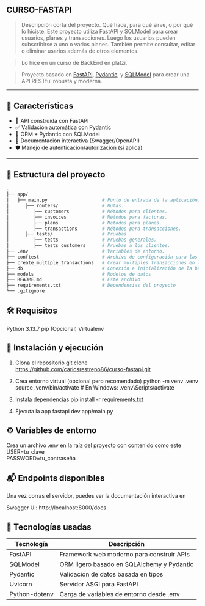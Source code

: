 ## CURSO-FASTAPI

> Descripción corta del proyecto. Qué hace, para qué sirve, o por qué lo hiciste.
Este proyecto utiliza FastAPI y SQLModel para crear usuarios, planes y transacciones. Luego los usuarios pueden subscribirse a uno o varios planes. También permite consultar, editar o eliminar usarios además de otros elementos.

> Lo hice en un curso de BackEnd en platzi.

> Proyecto basado en [FastAPI](https://fastapi.tiangolo.com/), [Pydantic](https://docs.pydantic.dev/), y [SQLModel](https://sqlmodel.tiangolo.com/) para crear una API RESTful robusta y moderna.


---

## 🚀 Características

- 🔧 API construida con FastAPI
- ✅ Validación automática con Pydantic
- 🧠 ORM + Pydantic con SQLModel
- 📄 Documentación interactiva (Swagger/OpenAPI)
- 🛡️ Manejo de autenticación/autorización (si aplica)

---


## 📁 Estructura del proyecto

```bash
.
├── app/
│   ├── main.py                    # Punto de entrada de la aplicación.
│      ├── routers/                # Rutas.
│         ├── customers            # Métodos para clientes.
│         ├── invoices             # Métodos para facturas.
│         ├── plans                # Métodos para planes.
│         ├── transactions         # Métodos para transacciones.
│      ├── tests/                  # Pruebas
│         ├── tests                # Pruebas generales.
│         ├── tests_customers      # Pruebas a los clientes.
├── .env                           # Variables de entorno.
├── conftest                       # Archivo de configuración para las pruebas.
├── create_multiple_transactions   # Crear multiples transacciones en la base de datos.
├── db                             # Conexión e inicialización de la base de datos.
├── models                         # Modelos de datos
├── README.md                      # Este archivo
├── requirements.txt               # Dependencias del proyecto
└── .gitignore
```


## 🛠️ Requisitos
Python 3.13.7
pip
(Opcional) Virtualenv


## 🧪 Instalación y ejecución
1. Clona el repositorio
git clone https://github.com/carlosrestrepo86/curso-fastapi.git

2. Crea entorno virtual (opcional pero recomendado)
python -m venv .venv
source .venv/bin/activate  # En Windows: .venv\Scripts\activate

3. Instala dependencias
pip install -r requirements.txt

4. Ejecuta la app
fastapi dev app/main.py


## ⚙️ Variables de entorno

Crea un archivo .env en la raíz del proyecto con contenido como este  
USER=tu_clave  
PASSWORD=tu_contraseña


## 📬 Endpoints disponibles

Una vez corras el servidor, puedes ver la documentación interactiva en

Swagger UI: http://localhost:8000/docs


## 🧱 Tecnologías usadas

|    Tecnología    |                Descripción                 | 
|------------------|--------------------------------------------|
| FastAPI          | Framework web moderno para construir APIs  | 
| SQLModel         | ORM ligero basado en SQLAlchemy y Pydantic | 
| Pydantic         | Validación de datos basada en tipos        |
| Uvicorn          | Servidor ASGI para FastAPI                 |
| Python-dotenv    | Carga de variables de entorno desde .env   |


